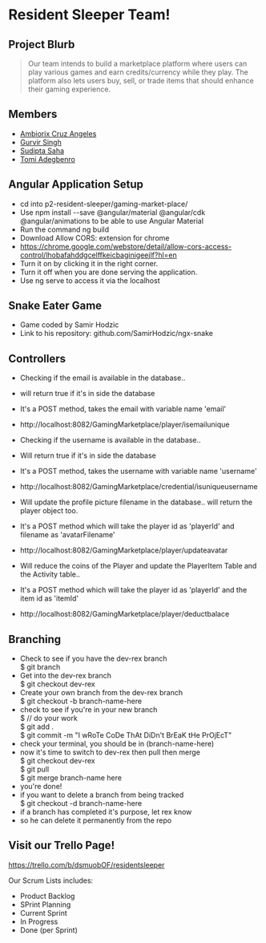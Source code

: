 # Resident Sleeper Team!

## Project Blurb

> Our team intends to build a marketplace platform where users can play various games and earn credits/currency while they play.
> The platform also lets users buy, sell, or trade items that should enhance their gaming experience.

## Members

* [Ambiorix Cruz Angeles](https://github.com/1909sept03java/ambiorix-cruzangeles "The Captain")
* [Gurvir Singh](https://github.com/1909sept03java/gurvir-singh "The Left Hand")
* [Sudipta Saha](https://github.com/1909sept03java/sudipta-saha "The Right Hand")
* [Tomi Adegbenro](https://github.com/1909sept03java/tomi-adegbenro "The Back")

## Angular Application Setup

* cd into p2-resident-sleeper/gaming-market-place/
* Use npm install --save @angular/material @angular/cdk @angular/animations to be able to use Angular Material 
* Run the command ng build 
* Download Allow CORS: extension for chrome
* https://chrome.google.com/webstore/detail/allow-cors-access-control/lhobafahddgcelffkeicbaginigeejlf?hl=en
* Turn it on by clicking it in the right corner. 
* Turn it off when you are done serving the application.
* Use ng serve to access it via the localhost

## Snake Eater Game
* Game coded by Samir Hodzic
* Link to his repository: github.com/SamirHodzic/ngx-snake

## Controllers
* Checking if the email is available in the database..
* will return true if it's in side the database
* It's a POST method, takes the email with variable name 'email'
* http://localhost:8082/GamingMarketplace/player/isemailunique

* Checking if the username is available in the database..
* Will return true if it's in side the database
* It's a POST method, takes the username with variable name 'username'
* http://localhost:8082/GamingMarketplace/credential/isuniqueusername

* Will update the profile picture filename in the database.. will return the player object too.
* It's a POST method which will take the player id as 'playerId' and filename as 'avatarFilename'
* http://localhost:8082/GamingMarketplace/player/updateavatar

* Will reduce the coins of the Player and update the PlayerItem Table and the Activity table..
* It's a POST method which will take the player id as 'playerId' and the item id as 'itemId'
* http://localhost:8082/GamingMarketplace/player/deductbalace

## Branching

* Check to see if you have the dev-rex branch  
$ git branch
* Get into the dev-rex branch  
$ git checkout dev-rex
* Create your own branch from the dev-rex branch  
$ git checkout -b branch-name-here
* check to see if you're in your new branch  
$ // do your work  
$ git add .  
$ git commit -m "I wRoTe CoDe ThAt DiDn't BrEaK tHe PrOjEcT"  
* check your terminal, you should be in (branch-name-here)
* now it's time to switch to dev-rex then pull then merge  
$ git checkout dev-rex  
$ git pull  
$ git merge branch-name here  
* you're done!
* if you want to delete a branch from being tracked    
$ git checkout -d branch-name-here
* if a branch has completed it's purpose, let rex know
* so he can delete it permanently from the repo

## Visit our Trello Page!

https://trello.com/b/dsmuobOF/residentsleeper

Our Scrum Lists includes:
* Product Backlog
* SPrint Planning
* Current Sprint
* In Progress
* Done (per Sprint)
